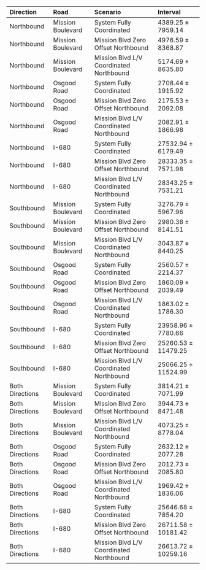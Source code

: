 | Direction       | Road              | Scenario                                | Interval            |
|:----------------|:------------------|:----------------------------------------|:--------------------|
| Northbound      | Mission Boulevard | System Fully Coordinated                | 4389.25 ± 7959.14   |
| Northbound      | Mission Boulevard | Mission Blvd Zero Offset Northbound     | 4976.59 ± 8368.87   |
| Northbound      | Mission Boulevard | Mission Blvd L/V Coordinated Northbound | 5174.69 ± 8635.80   |
| Northbound      | Osgood Road       | System Fully Coordinated                | 2708.44 ± 1915.92   |
| Northbound      | Osgood Road       | Mission Blvd Zero Offset Northbound     | 2175.53 ± 2092.08   |
| Northbound      | Osgood Road       | Mission Blvd L/V Coordinated Northbound | 2082.91 ± 1866.98   |
| Northbound      | I-680             | System Fully Coordinated                | 27532.94 ± 6179.49  |
| Northbound      | I-680             | Mission Blvd Zero Offset Northbound     | 28333.35 ± 7571.98  |
| Northbound      | I-680             | Mission Blvd L/V Coordinated Northbound | 28343.25 ± 7531.21  |
| Southbound      | Mission Boulevard | System Fully Coordinated                | 3276.79 ± 5967.96   |
| Southbound      | Mission Boulevard | Mission Blvd Zero Offset Northbound     | 2980.38 ± 8141.51   |
| Southbound      | Mission Boulevard | Mission Blvd L/V Coordinated Northbound | 3043.87 ± 8440.25   |
| Southbound      | Osgood Road       | System Fully Coordinated                | 2560.57 ± 2214.37   |
| Southbound      | Osgood Road       | Mission Blvd Zero Offset Northbound     | 1860.09 ± 2039.49   |
| Southbound      | Osgood Road       | Mission Blvd L/V Coordinated Northbound | 1863.02 ± 1786.30   |
| Southbound      | I-680             | System Fully Coordinated                | 23958.96 ± 7780.66  |
| Southbound      | I-680             | Mission Blvd Zero Offset Northbound     | 25260.53 ± 11479.25 |
| Southbound      | I-680             | Mission Blvd L/V Coordinated Northbound | 25066.25 ± 11524.99 |
| Both Directions | Mission Boulevard | System Fully Coordinated                | 3814.21 ± 7071.99   |
| Both Directions | Mission Boulevard | Mission Blvd Zero Offset Northbound     | 3944.73 ± 8471.48   |
| Both Directions | Mission Boulevard | Mission Blvd L/V Coordinated Northbound | 4073.25 ± 8778.04   |
| Both Directions | Osgood Road       | System Fully Coordinated                | 2632.12 ± 2077.28   |
| Both Directions | Osgood Road       | Mission Blvd Zero Offset Northbound     | 2012.73 ± 2085.80   |
| Both Directions | Osgood Road       | Mission Blvd L/V Coordinated Northbound | 1969.42 ± 1836.06   |
| Both Directions | I-680             | System Fully Coordinated                | 25646.68 ± 7854.20  |
| Both Directions | I-680             | Mission Blvd Zero Offset Northbound     | 26711.58 ± 10181.42 |
| Both Directions | I-680             | Mission Blvd L/V Coordinated Northbound | 26613.72 ± 10259.16 |